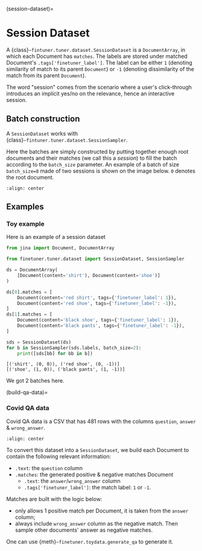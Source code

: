 (session-dataset)=
# Session Dataset

A {class}`~fintuner.tuner.dataset.SessionDataset` is a `DocumentArray`, in which each Document has `matches`. The labels are stored under matched Document's `.tags['finetuner_label']`. The label can be either `1` (denoting similarity of match to its parent `Document`) or `-1` (denoting dissimilarity of the match from its parent `Document`).

The word "session" comes from the scenario where a user's click-through introduces an implicit yes/no on the relevance, hence an interactive session. 

## Batch construction

A `SessionDataset` works with {class}`~fintuner.tuner.dataset.SessionSampler`. 

Here the batches are simply constructed by putting together enough root documents and their matches (we call this a *session*) to fill the batch according to the `batch_size` parameter. An example of a batch of size `batch_size=8` made of two sessions is shown on the image below. `0` denotes the root document.

```{figure} ../session-dataset.png
:align: center
```


## Examples

### Toy example


Here is an example of a session dataset

```python
from jina import Document, DocumentArray

from finetuner.tuner.dataset import SessionDataset, SessionSampler

ds = DocumentArray(
    [Document(content='shirt'), Document(content='shoe')]
)

ds[0].matches = [
    Document(content='red shirt', tags={'finetuner_label': 1}),
    Document(content='red shoe', tags={'finetuner_label': -1}),
]
ds[1].matches = [
    Document(content='black shoe', tags={'finetuner_label': 1}),
    Document(content='black pants', tags={'finetuner_label': -1}),
]

sds = SessionDataset(ds)
for b in SessionSampler(sds.labels, batch_size=2):
    print([sds[bb] for bb in b])
```


```text
[('shirt', (0, 0)), ('red shoe', (0, -1))]
[('shoe', (1, 0)), ('black pants', (1, -1))]
```

We got 2 batches here.

(build-qa-data)=
### Covid QA data

Covid QA data is a CSV that has 481 rows with the columns `question`, `answer` & `wrong_answer`. 

```{figure} ../covid-qa-data.png
:align: center
```

To convert this dataset into a `SessionDataset`, we build each Document to contain the following relevant information:

- `.text`: the `question` column
- `.matches`: the generated positive & negative matches Document
    - `.text`: the `answer`/`wrong_answer` column
    - `.tags['finetuner_label']`: the match label: `1` or `-1`.

Matches are built with the logic below:

- only allows 1 positive match per Document, it is taken from the `answer` column;
- always include `wrong_answer` column as the negative match. Then sample other documents' answer as negative matches.

One can use {meth}`~finetuner.toydata.generate_qa` to generate it.